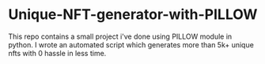 # Unique-NFT-generator-with-PILLOW
This repo contains a small project i've done using PILLOW module in python. I wrote an automated script which generates more than 5k+ unique nfts with 0 hassle in less time.
